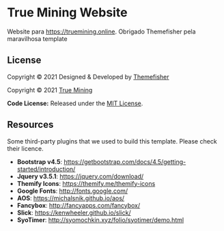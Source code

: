 # True Mining Website
Website para https://truemining.online. Obrigado Themefisher pela maravilhosa template

<!-- licence -->
## License
Copyright &copy; 2021 Designed & Developed by [Themefisher](https://themefisher.com)

Copyright &copy; 2021 [True Mining](https://github.com/true-mining)

**Code License:** Released under the [MIT License](LICENSE.md).

<!-- resources -->
## Resources
Some third-party plugins that we used to build this template. Please check their licence.
* **Bootstrap v4.5**: https://getbootstrap.com/docs/4.5/getting-started/introduction/
* **Jquery v3.5.1**: https://jquery.com/download/
* **Themify Icons**: https://themify.me/themify-icons
* **Google Fonts**: http://fonts.google.com/
* **AOS**: https://michalsnik.github.io/aos/
* **Fancybox**: http://fancyapps.com/fancybox/
* **Slick**: https://kenwheeler.github.io/slick/
* **SyoTimer**: http://syomochkin.xyz/folio/syotimer/demo.html
